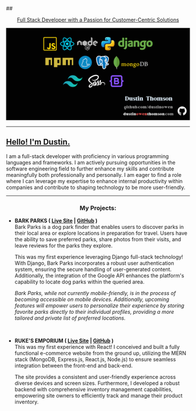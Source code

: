 ##<u><center>Full Stack Developer with a Passion for Customer-Centric Solutions</center></u>

<img src='./imgs/banner.png' />

<hr>

## <a href='https://www.dustinowenthomson.com' target="_blank">Hello! I'm Dustin.</a>
I am a full-stack developer with proficiency in various programming languages and frameworks. I am actively pursuing opportunities in the software engineering field to further enhance my skills and contribute meaningfully both professionally and personally. I am eager to find a role where I can leverage my expertise to enhance internal productivity within companies and contribute to shaping technology to be more user-friendly.

<hr>

### <center>My Projects:</center>

* <strong>BARK PARKS ( <a href="https://barkparks.info" target="_blank">Live Site</a> | <a href="https://github.com/dustinowen/Bark_Parks" target="_blank">GitHub</a> )</strong><br>
Bark Parks is a dog park finder that enables users to discover parks in their local area or explore locations in preparation for travel. Users have the ability to save preferred parks, share photos from their visits, and leave reviews for the parks they explore.<p>
This was my first experience leveraging Django full-stack technology! With Django, Bark Parks incorporates a robust user authentication system, ensuring the secure handling of user-generated content. Additionally, the integration of the Google API enhances the platform's capability to locate dog parks within the queried area.<p>
<i>Bark Parks, while not currently mobile-friendly, is in the process of becoming accessible on mobile devices. Additionally, upcoming features will empower users to personalize their experience by storing favorite parks directly to their individual profiles, providing a more tailored and private list of preferred locations.</i>
<p><br>

* <strong>RUKE'S EMPORIUM ( <a href="https://barkparks.info" target="_blank">Live Site</a> | <a href="https://github.com/dustinowen/Bark_Parks" target="_blank">GitHub</a> )</strong><br>
  This was my first experience with React! I conceived and built a fully functional e-commerce website from the ground up, utilizing the MERN stack (MongoDB, Express.js, React.js, Node.js) to ensure seamless integration between the front-end and back-end. <p>
  The site provides a consistent and user-friendly experience across diverse devices and screen sizes. Furthermore, I developed a robust backend with comprehensive inventory management capabilities, empowering site owners to efficiently track and manage their product inventory.




<!--
**dustinowen/dustinowen** is a ✨ _special_ ✨ repository because its `README.md` (this file) appears on your GitHub profile.

Here are some ideas to get you started:

- 🔭 I’m currently working on ...
- 🌱 I’m currently learning ...
- 👯 I’m looking to collaborate on ...
- 🤔 I’m looking for help with ...
- 💬 Ask me about ...
- 📫 How to reach me: ...
- 😄 Pronouns: ...
- ⚡ Fun fact: ...
-->

</body>